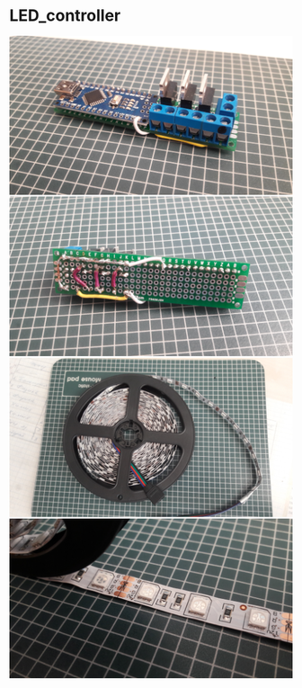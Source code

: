 # LED_controller
![Сам контроллер (почему-то перевернутый)](https://github.com/TopProHatsker/LED_controller/blob/master/20180427_181451.jpg)
![](https://github.com/TopProHatsker/LED_controller/blob/master/20180427_181527.jpg)
![RGB лента](https://github.com/TopProHatsker/LED_controller/blob/master/20180427_181723.jpg)
![](https://github.com/TopProHatsker/LED_controller/blob/master/20180427_181649.jpg)
